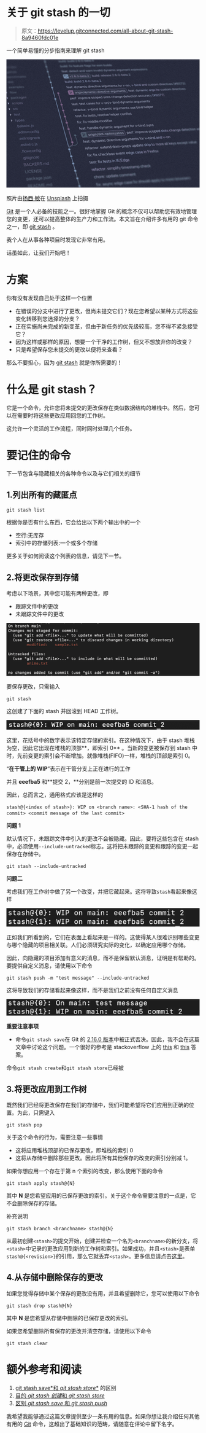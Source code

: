 # 关于 git stash 的一切

> 原文：<https://levelup.gitconnected.com/all-about-git-stash-8a9460fdc01e>

一个简单易懂的分步指南来理解 git stash

![](img/19f1a4474fc4c8b79d07fa2c350f6c17.png)

照片由[扬西·敏](https://unsplash.com/ja/@yancymin?utm_source=medium&utm_medium=referral)在 [Unsplash](https://unsplash.com?utm_source=medium&utm_medium=referral) 上拍摄

[Git](https://git-scm.com/) 是一个人必备的技能之一。很好地掌握 Git 的概念不仅可以帮助您有效地管理您的变更，还可以提高整体的生产力和工作流。本文旨在介绍许多有用的 git 命令之一，即 [git stash](https://git-scm.com/docs/git-stash) 。

我个人在从事各种项目时发现它非常有用。

话虽如此，让我们开始吧！

# 方案

你有没有发现自己处于这样一个位置

*   在错误的分支中进行了更改，但尚未提交它们？现在您希望以某种方式将这些变化转移到您选择的分支？
*   正在实施尚未完成的新变革，但由于新任务的优先级较高，您不得不紧急接受它？
*   因为这样或那样的原因，想要一个干净的工作树，但又不想放弃你的改变？
*   只是希望保存您未提交的更改以便将来查看？

那么不要担心，因为 [git stash](https://git-scm.com/docs/git-stash) 就是你所需要的！

# 什么是 git stash？

它是一个命令，允许您将未提交的更改保存在类似数据结构的堆栈中。然后，您可以在需要时将这些更改应用回您的工作树。

这允许一个灵活的工作流程，同时同时处理几个任务。

# 要记住的命令

下一节包含与隐藏相关的各种命令以及与它们相关的细节

## 1.列出所有的藏匿点

```
git stash list
```

根据你是否有什么东西，它会给出以下两个输出中的一个

*   空行:无库存
*   索引中的存储列表:一个或多个存储

更多关于如何阅读这个列表的信息，请见下一节。

## 2.将更改保存到存储

考虑以下场景，其中您可能有两种更改，即

*   跟踪文件中的更改
*   未跟踪文件中的更改

![](img/01ac8bc694a842dbd2e1e24827acd13a.png)

要保存更改，只需输入

```
git stash
```

这创建了下面的 stash 并回滚到 HEAD 工作树。

![](img/8c6caf9a1775d87ae30ab9bc3ad8d538.png)

这里，花括号中的数字表示该特定存储的索引。在这种情况下，由于 stash 堆栈为空，因此它出现在堆栈的顶部**，即索引 0** 。当新的变更被保存到 stash 中时，先前变更的索引会不断增加。就像堆栈(FIFO)一样，堆栈的顶部是索引 0。

“**在干管上的 WIP**”表示在干管分支上正在进行的工作

并且 **eeefba5** 和**提交 2，**分别是前一次提交的 ID 和消息。

因此，总而言之，通用格式应该是这样的

```
stash@{<index of stash>}: WIP on <branch name>: <SHA-1 hash of the commit> <commit message of the last commit>
```

**问题 1**

默认情况下，未跟踪文件中引入的更改不会被隐藏。因此，要将这些包含在 stash 中，必须使用`--include-untracked`标志。这将把未跟踪的变更和跟踪的变更一起保存在存储中。

```
git stash --include-untracked
```

**问题二**

考虑我们在工作树中做了另一个改变，并把它藏起来。这将导致`stash`看起来像这样

![](img/cd6519810d9f12529acd5a75175d83cc.png)

正如我们所看到的，它们在表面上看起来是一样的。这使得某人很难识别哪些变更与哪个隐藏的项目相关联。人们必须研究实际的变化，以确定应用哪个存储。

因此，向隐藏的项目添加有意义的消息，而不是保留默认消息，证明是有帮助的。要提供自定义消息，请使用以下命令

```
git stash push -m "test message" --include-untracked
```

这将导致我们的存储看起来像这样，而不是我们之前没有任何自定义消息

![](img/f6434404ec8754690b6e4209929b9a58.png)

**重要注意事项**

*   命令`git stash save`在 Git 的 [2.16.0 版本](https://github.com/git/git/blob/master/Documentation/RelNotes/2.16.0.txt#L34)中被正式否决。因此，我不会在这篇文章中讨论这个问题。一个很好的参考是 stackoverflow 上的 [this](https://stackoverflow.com/a/71040797/11597114) 和 [this](https://stackoverflow.com/a/44681952/11597114) 答案。

命令`git stash create`和`git stash store`已经被

## 3.将更改应用到工作树

既然我们已经将更改保存在我们的存储中，我们可能希望将它们应用到正确的位置。为此，只需键入

```
git stash pop
```

关于这个命令的行为，需要注意一些事情

*   这将应用堆栈顶部的已保存更改，即堆栈的索引 0
*   这将从存储中删除那些更改。因此将所有其他保存的改变的索引分别减 1。

如果你想应用一个存在于第 n 个索引的改变，那么使用下面的命令

```
git stash apply stash@{N}
```

其中 **N** 是您希望应用的已保存更改的索引。关于这个命令需要注意的一点是，它不会删除保存的存储。

补充说明

```
git stash branch <branchname> stash@{N}
```

从最初创建`<stash>`的提交开始，创建并检查一个名为`<branchname>`的新分支，将`<stash>`中记录的更改应用到新的工作树和索引。如果成功，并且`<stash>`是表单`stash@{<revision>}`的引用，那么它就丢弃`<stash>`。更多信息请点击[这里](https://git-scm.com/docs/git-stash#Documentation/git-stash.txt-branchltbranchnamegtltstashgt)。

## 4.从存储中删除保存的更改

如果您觉得存储中某个保存的更改没有用，并且希望删除它，您可以使用以下命令

```
git stash drop stash@{N}
```

其中 **N** 是您希望从存储中删除的已保存更改的索引。

如果您希望删除所有保存的更改并清空存储，请使用以下命令

```
git stash clear
```

# 额外参考和阅读

1.  [git stash save*和 *git stash store**](https://stackoverflow.com/a/57008221/11597114) 的区别
2.  [目的 *git stash 创建*和 *git stash store*](https://stackoverflow.com/questions/28635989/what-is-the-purpose-of-git-stash-create-and-git-stash-store)
3.  [区别 *git stash save* 和 *git stash push*](https://stackoverflow.com/questions/44680028/whats-the-difference-between-git-stash-save-and-git-stash-push)

我希望我能够通过这篇文章提供至少一条有用的信息。如果你想让我介绍任何其他有用的 [Git](https://git-scm.com/) 命令，这超出了基础知识的范畴，请随意在评论中留下名字。